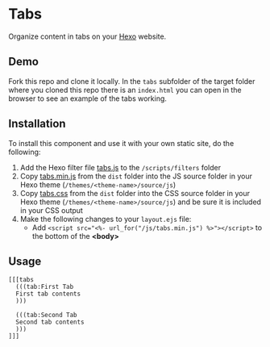 # Tabs

Organize content in tabs on your [Hexo](https://hexo.io/) website.

## Demo

Fork this repo and clone it locally. In the `tabs` subfolder of the target folder where you cloned this repo there is an `index.html` you can open in the browser to see an example of the tabs working.

## Installation

To install this component and use it with your own static site, do the following:

1. Add the Hexo filter file [tabs.js](https://github.com/flexiodata/markdown-components/blob/master/tabs/hexo/scripts/filter/tabs.js) to the `/scripts/filters` folder
2. Copy [tabs.min.js](https://github.com/flexiodata/markdown-components/blob/master/tabs/dist/tabs.min.js) from the `dist` folder into the JS source folder in your Hexo theme (`/themes/<theme-name>/source/js`)
3. Copy [tabs.css](https://github.com/flexiodata/markdown-components/blob/master/tabs/dist/tabs.css) from the `dist` folder into the CSS source folder in your Hexo theme (`/themes/<theme-name>/source/js`) and be sure it is included in your CSS output
4. Make the following changes to your `layout.ejs` file:
    * Add `<script src="<%- url_for("/js/tabs.min.js") %>"></script>` to the bottom of the **&lt;body&gt;**

## Usage

```
[[[tabs
  (((tab:First Tab
  First tab contents
  )))

  (((tab:Second Tab
  Second tab contents
  )))
]]]
```
